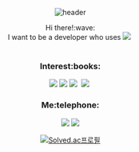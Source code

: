 <div align="center">

![header](https://capsule-render.vercel.app/api?type=waving&color=timeGradient&height=300&section=header&text=MINSOO%20KANG&fontSize=80&fontAlignY=40&desc=Web%20Developer)
<!-- <h2 align="center">:seedling:Becomming a developer:seedling:</h2> -->
<p align="center">Hi there!:wave:<br> I want to be a developer who uses <img src="https://img.shields.io/badge/Java-007396?style=flat&logo=Java&logoColor=white"/></a>&nbsp<br><br></p> 


<h3 align="center"> Interest:books:</h3>
<p align="center"><img src="https://img.shields.io/badge/Java-007396?style=flat&logo=Java&logoColor=white"/></a> <img src="https://img.shields.io/badge/Jsp/Servlet-990000?style=flat&logo=Java&logoColor=white"/></a> <img src="https://img.shields.io/badge/Spring-6DB33F?style=flat&logo=Spring&logoColor=white"/></a>&nbsp <img src="https://img.shields.io/badge/GitHub-181717?style=flat&logo=GitHub&logoColor=white"/></a>&nbsp </p>

<h3 align="center">Me:telephone:</h3>
<p align="center"><a href="https://www.instagram.com/endrmfek/"><img src="https://img.shields.io/badge/Instagram-E4405F?style=flat&logo=Instagram&logoColor=white"/></a>
<img src="https://img.shields.io/badge/alstn5927@gmail.com-EA4335?style=flat&logo=Gmail&logoColor=white"/>
</p>


[![Solved.ac프로필](http://mazassumnida.wtf/api/generate_badge?boj=alstn9469)](https://solved.ac/alstn9469)

</div>

<!--
**endrmfek/endrmfek** is a ✨ _special_ ✨ repository because its `README.md` (this file) appears on your GitHub profile.

Here are some ideas to get you started:

- 🔭 I’m currently working on ...
- 🌱 I’m currently learning ...
- 👯 I’m looking to collaborate on ...
- 🤔 I’m looking for help with ...
- 💬 Ask me about ...
- 📫 How to reach me: ...
- 😄 Pronouns: ...
- ⚡ Fun fact: ...
-->
